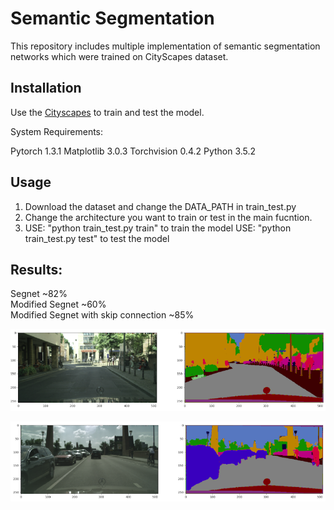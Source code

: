 # Semantic Segmentation

This repository includes multiple implementation of semantic segmentation networks which were trained on CityScapes dataset. 

## Installation

Use the [Cityscapes](https://www.cityscapes-dataset.com/) to train and test the model.

System Requirements:

Pytorch 1.3.1
Matplotlib 3.0.3
Torchvision 0.4.2
Python 3.5.2

## Usage

1) Download the dataset and change the DATA_PATH in train_test.py
2) Change the architecture you want to train or test in the main fucntion.
3) USE: "python train_test.py train" to train the model
   USE: "python train_test.py test" to test the model


## Results:
Segnet ~82% \
Modified Segnet ~60% \
Modified Segnet with skip connection ~85%

![Alt text](images/seg.png?raw=true "Segmentation results 1")

![Alt text](images/seg2.png?raw=true "Segmentation results 2")


